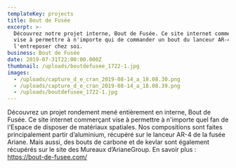 ```yaml
---
templateKey: projects
title: Bout de Fusée
excerpt: >-
  Découvrez notre projet interne, Bout de Fusée. Ce site internet commerçant
  vise à permettre à n'importe qui de commander un bout du lanceur AR-4 afin de
  l'entreposer chez soi.
business: Bout de Fusée
date: 2019-07-31T22:00:00.000Z
thumbnail: /uploads/boutdefusee_1722-1.jpg
images:
  - /uploads/capture_d_e_cran_2019-08-14_a_18.08.30.png
  - /uploads/capture_d_e_cran_2019-08-14_a_18.08.39.png
  - /uploads/boutdefusee_1722-1.jpg
---
```

Découvrez un projet rondement mené entièrement en interne, Bout de Fusée. Ce site internet commerçant vise à permettre à n'importe quel fan de l'Espace de disposer de matériaux spatiales. Nos compositions sont faites principalement partir d’aluminium, récupéré sur le lanceur AR-4 de la fusée Ariane. Mais aussi, des bouts de carbone et de kevlar sont également récupérés sur le site des Mureaux d’ArianeGroup.
En savoir plus : https://bout-de-fusee.com/
